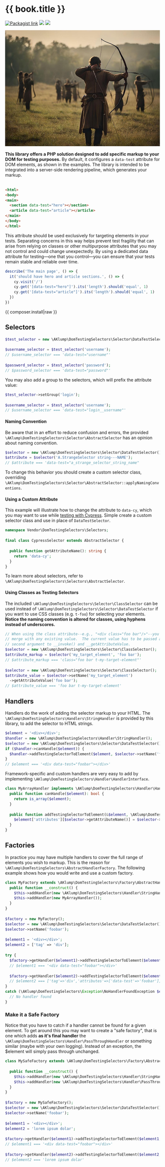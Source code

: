 <!--
id: readme
tags: ''
-->

# {{ book.title }}

[![Packagist link](https://badgen.net/packagist/name/aklump/dom-testing-selectors)](https://packagist.org/packages/aklump/dom-testing-selectors) ![](https://badgen.net/packagist/php/aklump/dom-testing-selectors) ![](https://badgen.net/github/license/aklump/dom-testing-selectors)

![hero](../../images/testing_selectors.jpg)

**This library offers a PHP solution designed to add specific markup to your DOM for testing purposes.** By default, it configures a `data-test` attribute for DOM elements, as shown in the examples. The library is intended to be integrated into a server-side rendering pipeline, which generates your markup.

```html

<html>
<body>
<main>
  <section data-test="hero"></section>
  <article data-test="article"></article>
</main>
</body>
</html>
```

This attribute should be used exclusively for targeting elements in your tests. Separating concerns in this way helps prevent test fragility that can arise from relying on classes or other multipurpose attributes that you may not control and could change unexpectedly. By using a dedicated data attribute for testing—one that you control—you can ensure that your tests remain stable and reliable over time.

```js
describe('The main page', () => {
  it('should have hero and article sections.', () => {
    cy.visit('/')
    cy.get('[data-test="hero"]').its('length').should('equal', 1)
    cy.get('[data-test="article"]').its('length').should('equal', 1)
  })
})
```

{{ composer.install|raw }}

## Selectors

```php
$test_selector = new \AKlump\DomTestingSelectors\Selector\DataTestSelector();

$username_selector = $test_selector('username');
// $username_selector === 'data-test="username"'

$password_selector = $test_selector('password');
// $password_selector === 'data-test="password"'
```

You may also add a group to the selectors, which will prefix the attribute value:

```php
$test_selector->setGroup('login');

$username_selector = $test_selector('username');
// $username_selector === 'data-test="login__username"'
```

#### Naming Convention

Be aware that in an effort to reduce confusion and errors, the provided `\AKlump\DomTestingSelectors\Selector\AbstractSelector` has an opinion about naming convention.

```php
$selector = new \AKlump\DomTestingSelectors\Selector\DataTestSelector();
$attribute = $selector('A.StrangeSelector string---NAME');
// $attribute === 'data-test="a_strange_selector_string_name"
```

To change this behavior you should create a custom selector class, overriding `\AKlump\DomTestingSelectors\Selector\AbstractSelector::applyNamingConventions`.

#### Using a Custom Attribute

This example will illustrate how to change the attribute to `data-cy`, which you may want to use while [testing with Cypress](https://www.cypress.io/). Simple create a custom selector class and use in place of `DataTestSelector`.

```php
namespace Vendor\DomTestingSelectors\Selectors;

final class CypressSelector extends AbstractSelector {

  public function getAttributeName(): string {
    return 'data-cy';
  }
}
```

To learn more about selectors, refer to `\AKlump\DomTestingSelectors\Selectors\AbstractSelector`.

#### Using Classes as Testing Selectors

The included `\AKlump\DomTestingSelectors\Selector\ClassSelector` can be used instead of `\AKlump\DomTestingSelectors\Selector\DataTestSelector` if you want to use CSS classes (e.g. `t-foo`) for selecting your elements.  **Notice the naming convention is altered for classes, using hyphens instead of underscores.**

```php
// When using the class attribute--e.g., "<div class="foo bar"/>"--you must
// merge with any existing value.  The current value has to be passed as the
// second argument to __invoke() and __getAttributeValue.
$selector = new \AKlump\DomTestingSelectors\Selector\ClassSelector();
$attribute_markup = $selector('my_target_element', 'foo bar');
// $attribute_markup === 'class="foo bar t-my-target-element"'

$selector = new \AKlump\DomTestingSelectors\Selector\ClassSelector();
$attribute_value = $selector->setName('my_target_element')
  ->getAttributeValue('foo bar');
// $attribute_value === 'foo bar t-my-target-element'
```

## Handlers

Handlers do the work of adding the selector markup to your HTML. The `\AKlump\DomTestingSelectors\Handlers\StringHandler` is provided by this library, to add the selector to HTML strings.

```php
$element = '<div></div>';
$handler = new \AKlump\DomTestingSelectors\Handler\StringHandler();
$selector = new \AKlump\DomTestingSelectors\Selector\DataTestSelector();
if ($handler->canHandle($element)) {
  $handler->addTestingSelectorToElement($element, $selector->setName('foobar'));
}
// $element === '<div data-test="foobar"></div>'
```

Framework-specific and custom handlers are very easy to add by implementing `\AKlump\DomTestingSelectors\Handler\HandlerInterface`.

```php
class MyArrayHandler implements \AKlump\DomTestingSelectors\Handler\HandlerInterface {
  public function canHandle($element): bool {
    return is_array($element);
  }

  public function addTestingSelectorToElement(&$element, \AKlump\DomTestingSelectors\Selector\ElementSelectorInterface $selector): void {
    $element['attributes'][$selector->getAttributeName()] = $selector->getAttributeValue();
  }
}
```

## Factories

In practice you may have multiple handlers to cover the full range of elements you wish to markup. This is the reason for `\AKlump\DomTestingSelectors\AbstractHandlerFactory`. The following example shows how you would write and use a custom factory.

```php
class MyFactory extends \AKlump\DomTestingSelectors\Factory\AbstractHandlerFactory {
  public function __construct() {
    $this->addHandler(new \AKlump\DomTestingSelectors\Handler\StringHandler());
    $this->addHandler(new MyArrayHandler());
  }
}

$factory = new MyFactory();
$selector = new \AKlump\DomTestingSelectors\Selector\DataTestSelector();
$selector->setName('foobar');

$element1 = '<div></div>';
$element2 = ['tag' => 'div'];

try {
  $factory->getHandler($element1)->addTestingSelectorToElement($element1, $selector);
  // $element1 === '<div data-test="foobar"></div>'

  $factory->getHandler($element2)->addTestingSelectorToElement($element2, $selector);
  // $element2 === ['tag'=>'div','attributes'=>['data-test'=>'foobar']]
}
catch (\AKlump\DomTestingSelectors\Exception\NoHandlerFoundException $exception) {
  // No handler found
}
```

### Make it a Safe Factory

Notice that you have to catch if a handler cannot be found for a given element. To get around this you may want to create a "safe factory", that is one which adds **as it's final handler** the `\AKlump\DomTestingSelectors\Handler\PassThroughHandler` or something similar (maybe with your own logging). Instead of an exception, the $element will simply pass through unchanged.

```php
class MySafeFactory extends \AKlump\DomTestingSelectors\Factory\AbstractHandlerFactory {

  public function __construct() {
    $this->addHandler(new \AKlump\DomTestingSelectors\Handler\StringHandler());
    $this->addHandler(new \AKlump\DomTestingSelectors\Handler\PassThroughHandler());
  }
}

$factory = new MySafeFactory();
$selector = new \AKlump\DomTestingSelectors\Selector\DataTestSelector();
$selector->setName('foobar');

$element1 = '<div></div>';
$element2 = 'lorem ipsum dolar';

$factory->getHandler($element1)->addTestingSelectorToElement($element1, $selector);
// $element1 === '<div data-test="foobar"></div>'

$factory->getHandler($element2)->addTestingSelectorToElement($element2, $selector);
// $element2 === 'lorem ipsum dolar'
```
